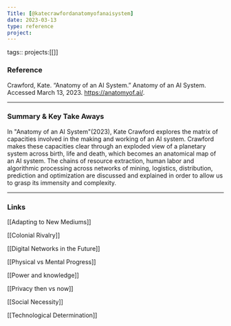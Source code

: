 ```yaml
---
Title: [@katecrawfordanatomyofanaisystem]
date: 2023-03-13
type: reference
project:
---
```


tags::
projects:[[]]

### Reference 

Crawford, Kate. “Anatomy of an AI System.” Anatomy of an AI System. Accessed March 13, 2023. https://anatomyof.ai/.

---

### Summary & Key Take Aways

In "Anatomy of an AI System"(2023), Kate Crawford explores the matrix of capacities involved in the making and working of an AI system. Crawford makes these capacities clear through an exploded view of a planetary system across birth, life and death, which becomes an anatomical map of an AI system. The chains of resource extraction, human labor and algorithmic processing across networks of mining, logistics, distribution, prediction and optimization are discussed and explained in order to allow us to grasp its immensity and complexity. 

--- 

### Links


[[Adapting to New Mediums]]

[[Colonial Rivalry]]

[[Digital Networks in the Future]]

[[Physical vs Mental Progress]]

[[Power and knowledge]]

[[Privacy then vs now]]

[[Social Necessity]]

[[Technological Determination]]

